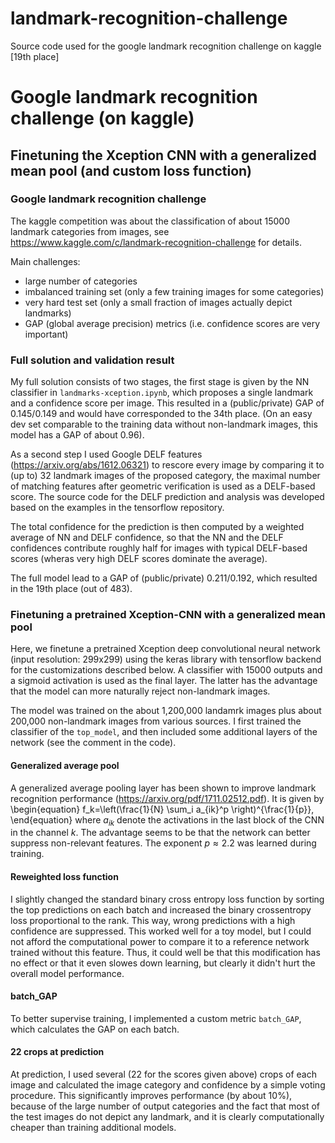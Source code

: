 # landmark-recognition-challenge
Source code used for the google landmark recognition challenge on kaggle [19th place]

# Google landmark recognition challenge (on kaggle)
## Finetuning the Xception CNN with a generalized mean pool (and custom loss function)

### Google landmark recognition challenge

The kaggle competition was about the classification of about 15000 landmark categories from images, see
https://www.kaggle.com/c/landmark-recognition-challenge for details.

Main challenges:

- large number of categories
- imbalanced training set (only a few training images for some categories)
- very hard test set (only a small fraction of images actually depict landmarks)
- GAP (global average precision) metrics (i.e. confidence scores are very important)

### Full solution and validation result

My full solution consists of two stages, the first stage is given by the NN classifier in `landmarks-xception.ipynb`, which proposes a single landmark and a confidence score per image. This resulted in a (public/private) GAP of 0.145/0.149 and would have corresponded to the 34th place. (On an easy dev set comparable to the training data without non-landmark images, this model has a GAP of about 0.96).

As a second step I used Google DELF features (https://arxiv.org/abs/1612.06321) to rescore every image by comparing it to (up to) 32 landmark images of the proposed category, the maximal number of matching features after geometric verification is used as a DELF-based score. The source code for the DELF prediction and analysis was developed based on the examples in the tensorflow repository.

The total confidence for the prediction is then computed by a weighted average of NN and DELF confidence, so that the NN and the DELF confidences contribute roughly half for images with typical DELF-based scores (wheras very high DELF scores dominate the average).

The full model lead to a GAP of (public/private) 0.211/0.192, which resulted in the 19th place (out of 483).

### Finetuning a pretrained Xception-CNN with a generalized mean pool

Here, we finetune a pretrained Xception deep convolutional neural network (input resolution: 299x299) using the keras library with tensorflow backend for the customizations described below. A classifier with 15000 outputs and a sigmoid activation is used as the final layer. The latter has the advantage that the model can more naturally reject non-landmark images.

The model was trained on the about 1,200,000 landamrk images plus about 200,000 non-landmark images from various sources. I first trained the classifier of the `top_model`, and then included some additional layers of the network (see the comment in the code). 

#### Generalized average pool

A generalized average pooling layer has been shown to improve landmark recognition performance (https://arxiv.org/pdf/1711.02512.pdf). It is given by
\begin{equation}
f_k=\left(\frac{1}{N} \sum_i a_{ik}^p \right)^{\frac{1}{p}},
\end{equation}
where $a_{ik}$ denote the activations in the last block of the CNN in the channel $k$. The advantage seems to be that the network can better suppress non-relevant features. The exponent $p\approx2.2$ was learned during training. 

#### Reweighted loss function

I slightly changed the standard binary cross entropy loss function by sorting the top predictions on each batch and increased the binary crossentropy loss proportional to the rank. This way, wrong predictions with a high confidence are suppressed. This worked well for a toy model, but I could not afford the computational power to compare it to a reference network trained without this feature. Thus, it could well be that this modification has no effect or that it even slowes down learning, but clearly it didn't hurt the overall model performance.

#### batch_GAP

To better supervise training, I implemented a custom metric `batch_GAP`, which calculates the GAP on each batch.

#### 22 crops at prediction

At prediction, I used several (22 for the scores given above) crops of each image and calculated the image category and confidence by a simple voting procedure. This significantly improves performance (by about 10%), because of the large number of output categories and the fact that most of the test images do not depict any landmark, and it is clearly computationally cheaper than training additional models.
